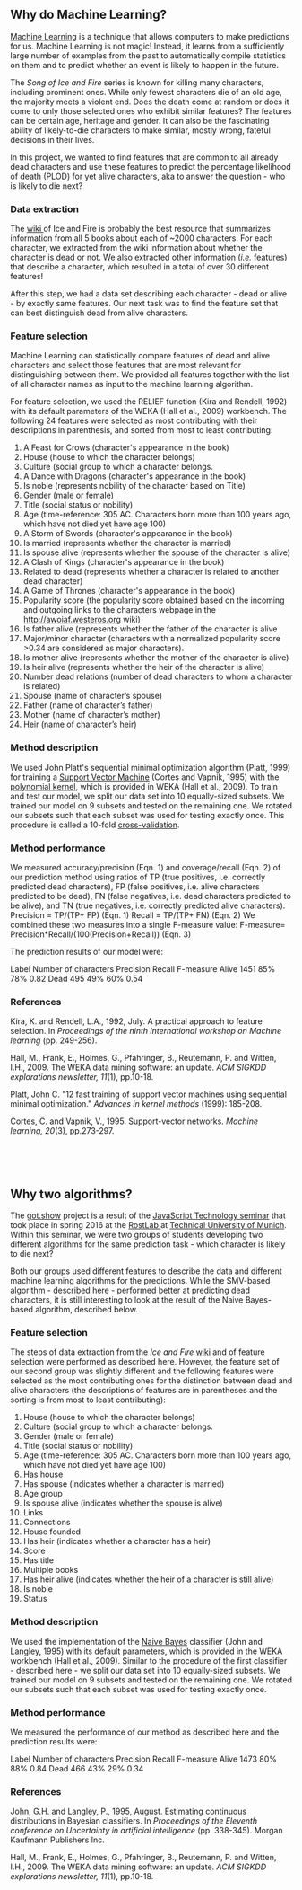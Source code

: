 ## Why do Machine Learning?

[Machine Learning](https://en.wikipedia.org/wiki/Machine_learning) is a technique that allows computers to make predictions for us. Machine Learning is not magic! Instead, it learns from a sufficiently large number of examples from the past to automatically compile statistics on them and to predict whether an event is likely to happen in the future. 

The _Song of Ice and Fire_ series is known for killing many characters, including prominent ones. While only fewest characters die of an old age, the majority meets a violent end. Does the death come at random or does it come to only those selected ones who exhibit similar features? The features can be certain age, heritage and gender. It can also be the fascinating ability of likely-to-die characters to make similar, mostly wrong, fateful decisions in their lives. 

In this project, we wanted to find features that are common to all already dead characters and use these features to predict the percentage likelihood of death (PLOD) for yet alive characters, aka to answer the question - who is likely to die next?

### Data extraction

The [wiki ](http://awoiaf.westeros.org) of Ice and Fire is probably the best resource that summarizes information from all 5 books about each of ~2000 characters. For each character, we extracted from the wiki information about whether the character is dead or not. We also extracted other information  (_i.e._ features) that describe a character, which resulted in a total of over 30 different features!

After this step, we had a data set describing each character - dead or alive - by exactly same features. Our next task was to find the feature set that can best distinguish dead from alive characters.

### Feature selection

Machine Learning can statistically compare features of dead and alive characters and select those features that are most relevant for distinguishing between them. We provided all features together with the list of all character names as input to the machine learning algorithm.

For feature selection, we used the RELIEF function (Kira and Rendell, 1992) with its default parameters of the WEKA (Hall et al., 2009) workbench. The following 24 features were selected as most contributing with their descriptions in parenthesis, and sorted from most to least contributing:

1. A Feast for Crows (character's appearance in the book)
2. House (house to which the character belongs)
3. Culture (social group to which a character belongs.
4. A Dance with Dragons (character's appearance in the book)
5. Is noble (represents nobility of the character based on Title)
6. Gender (male or female)
7. Title (social status or nobility)
8. Age (time-reference: 305 AC. Characters born more than 100 years ago, which have not died yet have age 100)
9. A Storm of Swords (character's appearance in the book)
10. Is married (represents whether the character is married)
11. Is spouse alive (represents whether the spouse of the character is alive)
12. A Clash of Kings (character's appearance in the book)
13. Related to dead (represents whether a character is related to another dead character)
14. A Game of Thrones (character's appearance in the book)
15. Popularity score (the popularity score obtained based on the incoming and outgoing links to the characters webpage in the http://awoiaf.westeros.org wiki)
16. Is father alive (represents whether the father of the character is alive
17. Major/minor character (characters with a normalized popularity score >0.34 are considered as major characters).
18. Is mother alive (represents whether the mother of the character is alive)
19. Is heir alive (represents whether the heir of the character is alive)
20. Number dead relations (number of dead characters to whom a character is related)
21. Spouse (name of character’s spouse)
22. Father (name of character’s father)
23. Mother (name of character’s mother)
24. Heir (name of character’s heir)

### Method description

We used John Platt's sequential minimal optimization algorithm (Platt, 1999) for training a [Support Vector Machine](https://en.wikipedia.org/wiki/Support_vector_machine) (Cortes and Vapnik, 1995) with the [polynomial kernel](https://en.wikipedia.org/wiki/Polynomial_kernel), which is provided in WEKA (Hall et al., 2009). To train and test our model, we split our data set into 10 equally-sized subsets. We trained our model on 9 subsets and tested on the remaining one. We rotated our subsets such that each subset was used for testing exactly once. This procedure is called a 10-fold [cross-validation](https://en.wikipedia.org/wiki/Cross-validation_%28statistics%29).

### Method performance

We measured accuracy/precision (Eqn. 1) and coverage/recall (Eqn. 2) of our prediction method using ratios of TP (true positives, i.e. correctly predicted dead characters), FP (false positives, i.e. alive characters predicted to be dead), FN (false negatives, i.e. dead characters predicted to be alive), and TN (true negatives, i.e. correctly predicted alive characters).
                                            Precision = TP/(TP+ FP)        (Eqn. 1)
                                            Recall      = TP/(TP+ FN)        (Eqn. 2)
We combined these two measures into a single F-measure value:
                                           F-measure=  Precision*Recall/(100(Precision+Recall)) (Eqn. 3)


The prediction results of our model were:

Label Number of characters Precision Recall F-measure
Alive  1451                            85%        78%   0.82
Dead  495                             49%        60%   0.54

### References

Kira, K. and Rendell, L.A., 1992, July. A practical approach to feature selection. In _Proceedings of the ninth international workshop on Machine learning_ (pp. 249-256).

Hall, M., Frank, E., Holmes, G., Pfahringer, B., Reutemann, P. and Witten, I.H., 2009. The WEKA data mining software: an update. _ACM SIGKDD explorations newsletter, 11_(1), pp.10-18.

Platt, John C. "12 fast training of support vector machines using sequential minimal optimization." _Advances in kernel methods_ (1999): 185-208.

Cortes, C. and Vapnik, V., 1995. Support-vector networks. _Machine learning, 20_(3), pp.273-297.

&nbsp;

&nbsp;


## Why two algorithms?

The [got.show](got.show) project is a result of the [JavaScript Technology seminar](https://rostlab.org/owiki/index.php/Javascript_technology_2016) that took place in spring 2016 at the [RostLab ](https://rostlab.org/)at [Technical University of Munich](http://www.in.tum.de/). Within this seminar, we were two groups of students developing two different algorithms for the same prediction task - which character is likely to die next?

Both our groups used different features to describe the data and different machine learning algorithms for the predictions. While the SMV-based algorithm - described here - performed better at predicting dead characters, it is still interesting to look at the result of the Naive Bayes-based algorithm, described below.

### Feature selection

The steps of data extraction from the _Ice and Fire_ [wiki](http://awoiaf.westeros.org) and of feature selection were performed as described here. However, the feature set of our second group was slightly different and the following features were selected as the most contributing ones for the distinction between dead and alive characters (the descriptions of features are in parentheses and the sorting is from most to least contributing):

1. House (house to which the character belongs)
2. Culture (social group to which a character belongs.
3. Gender (male or female)
4. Title (social status or nobility)
5. Age (time-reference: 305 AC. Characters born more than 100 years ago, which have not died yet have age 100)
6. Has house 
7. Has spouse (indicates whether a character is married)
8. Age group
9. Is spouse alive (indicates whether the spouse is alive)
10. Links
11. Connections
12. House founded
13. Has heir (indicates whether a character has a heir)
14. Score
15. Has title
16. Multiple books 
17. Has heir alive (indicates whether the heir of a character is still alive)
18. Is noble
19. Status

### Method description

We used the implementation of the [Naive Bayes](https://en.wikipedia.org/wiki/Naive_Bayes_classifier) classifier (John and Langley, 1995) with its default parameters, which is provided in the WEKA workbench (Hall et al., 2009). Similar to the procedure of the first classifier - described here - we split our data set into 10 equally-sized subsets. We trained our model on 9 subsets and tested on the remaining one. We rotated our subsets such that each subset was used for testing exactly once. 

### Method performance

We measured the performance of our method as described here and the prediction results were:

Label Number of characters Precision Recall F-measure
Alive 1473 80% 88% 0.84
Dead 466 43% 29% 0.34

### References

John, G.H. and Langley, P., 1995, August. Estimating continuous distributions in Bayesian classifiers. In _Proceedings of the Eleventh conference on Uncertainty in artificial intelligence_ (pp. 338-345). Morgan Kaufmann Publishers Inc.

Hall, M., Frank, E., Holmes, G., Pfahringer, B., Reutemann, P. and Witten, I.H., 2009. The WEKA data mining software: an update. _ACM SIGKDD explorations newsletter, 11_(1), pp.10-18.
